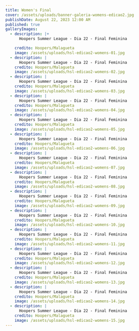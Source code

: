 ```yaml
---
title: Women's Final
cover: /assets/uploads/banner-galeria-womens-edicao2.jpg
publishDate: August 22, 2023 12:00 AM
published: true
galleryImages:
  - description: |+
      Hoopers Summer League - Dia 22 - Final Feminina

    credito: Hoopers/Malagueta
    image: /assets/uploads/hsl-edicao2-womens-01.jpg
  - description: |
      Hoopers Summer League - Dia 22 - Final Feminina
    credito: Hoopers/Malagueta
    image: /assets/uploads/hsl-edicao2-womens-02.jpg
  - description: |
      Hoopers Summer League - Dia 22 - Final Feminina
    credito: Hoopers/Malagueta
    image: /assets/uploads/hsl-edicao2-womens-03.jpg
  - description: |
      Hoopers Summer League - Dia 22 - Final Feminina
    credito: Hoopers/Malagueta
    image: /assets/uploads/hsl-edicao2-womens-04.jpg
  - description: |
      Hoopers Summer League - Dia 22 - Final Feminina
    credito: Hoopers/Malagueta
    image: /assets/uploads/hsl-edicao2-womens-05.jpg
  - description: |
      Hoopers Summer League - Dia 22 - Final Feminina
    credito: Hoopers/Malagueta
    image: /assets/uploads/hsl-edicao2-womens-06.jpg
  - description: |
      Hoopers Summer League - Dia 22 - Final Feminina
    credito: Hoopers/Malagueta
    image: /assets/uploads/hsl-edicao2-womens-07.jpg
  - description: |
      Hoopers Summer League - Dia 22 - Final Feminina
    credito: Hoopers/Malagueta
    image: /assets/uploads/hsl-edicao2-womens-08.jpg
  - description: |
      Hoopers Summer League - Dia 22 - Final Feminina
    credito: Hoopers/Malagueta
    image: /assets/uploads/hsl-edicao2-womens-09.jpg
  - description: |
      Hoopers Summer League - Dia 22 - Final Feminina
    credito: Hoopers/Malagueta
    image: /assets/uploads/hsl-edicao2-womens-10.jpg
  - description: |
      Hoopers Summer League - Dia 22 - Final Feminina
    credito: Hoopers/Malagueta
    image: /assets/uploads/hsl-edicao2-womens-11.jpg
  - description: |
      Hoopers Summer League - Dia 22 - Final Feminina
    credito: Hoopers/Malagueta
    image: /assets/uploads/hsl-edicao2-womens-12.jpg
  - description: |
      Hoopers Summer League - Dia 22 - Final Feminina
    credito: Hoopers/Malagueta
    image: /assets/uploads/hsl-edicao2-womens-13.jpg
  - description: |
      Hoopers Summer League - Dia 22 - Final Feminina
    credito: Hoopers/Malagueta
    image: /assets/uploads/hsl-edicao2-womens-14.jpg
  - description: |
      Hoopers Summer League - Dia 22 - Final Feminina
    credito: Hoopers/Malagueta
    image: /assets/uploads/hsl-edicao2-womens-15.jpg
---
```

